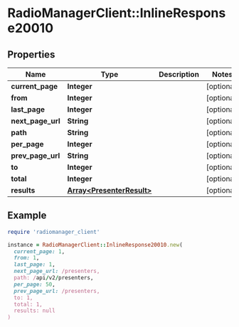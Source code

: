 # RadioManagerClient::InlineResponse20010

## Properties

| Name | Type | Description | Notes |
| ---- | ---- | ----------- | ----- |
| **current_page** | **Integer** |  | [optional] |
| **from** | **Integer** |  | [optional] |
| **last_page** | **Integer** |  | [optional] |
| **next_page_url** | **String** |  | [optional] |
| **path** | **String** |  | [optional] |
| **per_page** | **Integer** |  | [optional] |
| **prev_page_url** | **String** |  | [optional] |
| **to** | **Integer** |  | [optional] |
| **total** | **Integer** |  | [optional] |
| **results** | [**Array&lt;PresenterResult&gt;**](PresenterResult.md) |  | [optional] |

## Example

```ruby
require 'radiomanager_client'

instance = RadioManagerClient::InlineResponse20010.new(
  current_page: 1,
  from: 1,
  last_page: 1,
  next_page_url: /presenters,
  path: /api/v2/presenters,
  per_page: 50,
  prev_page_url: /presenters,
  to: 1,
  total: 1,
  results: null
)
```

